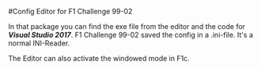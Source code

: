 #Config Editor for F1 Challenge 99-02

In that package you can find the exe file from the editor and the code for ***Visual Studio 2017***. F1 Challenge 99-02 saved the config in a .ini-file. It's a normal INI-Reader.

The Editor can also activate the windowed mode in F1c.
